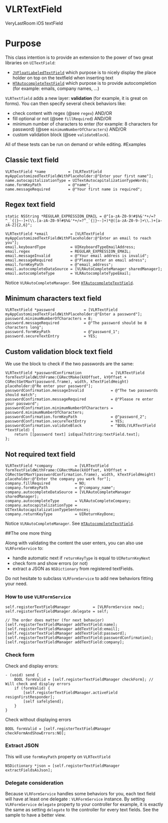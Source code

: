VLRTextField
============

VeryLastRoom iOS textField

# Purpose

This class intention is to provide an extension to the power of two great libraries on `UITextField`:

  - [`JVFloatLabeledTextField`](https://github.com/jverdi/JVFloatLabeledTextField) which purpose is to nicely display the place holder on top on the textfield when inserting text
  - [`HTAutocompleteTextField`](https://github.com/hoteltonight/HTAutocompleteTextField) which purpose is to provide autocompletion (for example: emails, company names, ...)

`VLRTextfield` adds a new layer: **validation** (for example, it is great on forms). You can then specify several check behaviors like:

  - check content with regex (@see `regex`) AND/OR
  - fill optional or not (@see `fillRequired`) AND/OR
  - minimum number of characters to enter (for example: 8 characters for password) (@see `minimumNumberOfCharacters`) AND/OR
  - custom validation block (@see `validateBlock`).

All of these tests can be run on demand or while editing.
#Examples

## Classic text field 

    VLRTextField *name          = [VLRTextField myAppCustomizedTextFieldWithPlaceholder:@"Enter your first name"];
    name.autocapitalizationType = UITextAutocapitalizationTypeWords;
    name.formKeyPath            = @"name";
    name.messageRequired        = @"Your first name is required";
    
## Regex text field

    static NSString *REGULAR_EXPRESSION_EMAIL = @"[a-zA-Z0-9!#$%&'*+/=?^_`{|}~-]+(\\.[a-zA-Z0-9!#$%&'*+/=?^_`{|}~-]+)*@([a-zA-Z0-9-]+\\.)+[a-zA-Z]{2,6}";

    VLRTextField *email          = [VLRTextField myAppCustomizedTextFieldWithPlaceholder:@"Enter an email to reach you"];
    email.keyboardType           = UIKeyboardTypeEmailAddress;
    email.regex                  = REGULAR_EXPRESSION_EMAIL;
    email.messageInvalid         = @"Your email address is invalid";
    email.messageRequired        = @"Please enter an email adress";
    email.formKeyPath            = @"email_address";
    email.autocompleteDataSource = [VLRAutoCompleteManager sharedManager];
    email.autocompleteType       = VLRAutocompleteTypeEmail;
    
Notice `VLRAutoCompleteManager`. See [`HTAutocompleteTextField`](https://github.com/hoteltonight/HTAutocompleteTextField).

## Minimum characters text field

    VLRTextField *password             = [VLRTextField myAppCustomizedTextFieldWithPlaceholder:@"Enter a password"];
    password.minimumNumberOfCharacters = 8;
    password.messageRequired           = @"The password should be 8 characters long";
    password.formKeyPath               = @"password_1";
    password.secureTextEntry           = YES;

## Custom validation block text field

We use the block to check if the two passwords are the same:

    VLRTextField *passwordConfirmation             = [VLRTextField formTextFieldWithFrame:CGRectMake(kXOffset, kYOffset + CGRectGetMaxY(password.frame), width, kTextFieldHeight) placeholder:@"Re enter your password"];
    passwordConfirmation.messageInvalid            = @"The two passwords should match";
    passwordConfirmation.messageRequired           = @"Please re enter your password";
    passwordConfirmation.minimumNumberOfCharacters = password.minimumNumberOfCharacters;
    passwordConfirmation.formKeyPath               = @"password_2";
    passwordConfirmation.secureTextEntry           = YES;
    passwordConfirmation.validateBlock             = ^BOOL(VLRTextField *textField) {
        return [[password text] isEqualToString:textField.text];
    };

## Not required text field

    VLRTextField *company          = [VLRTextField formTextFieldWithFrame:CGRectMake(kXOffset, kYOffset + CGRectGetMaxY(passwordConfirmation.frame), width, kTextFieldHeight) placeholder:@"Enter the company you work for"];
    company.fillRequired           = NO;
    company.formKeyPath            = @"company_name";
    company.autocompleteDataSource = [VLRAutoCompleteManager sharedManager];
    company.autocompleteType       = VLRAutoCompleteCompany;
    company.autocapitalizationType = UITextAutocapitalizationTypeSentences;
    company.returnKeyType          = UIReturnKeyDone;
    
Notice `VLRAutoCompleteManager`. See [`HTAutocompleteTextField`](https://github.com/hoteltonight/HTAutocompleteTextField).

##The one more thing

Along with validating the content the user enters, you can also use `VLRFormService` to:

- handle automatic next if `returnKeyType` is equal to `UIReturnKeyNext`
- check form and show errors (or not)
- extract a JSON as `NSDictionary` from registered textFields.

Do not hesitate to subclass `VLRFormService` to add new behaviors fitting your need.

### How to use `VLRFormService`

    self.registerTextFieldManager          = [VLRFormService new];
    self.registerTextFieldManager.delegate = self;
    
    // The order does matter (for next behavior)
    [self.registerTextFieldManager addTextField:name];
    [self.registerTextFieldManager addTextField:email];
    [self.registerTextFieldManager addTextField:password];
    [self.registerTextFieldManager addTextField:passwordConfirmation];
    [self.registerTextFieldManager addTextField:company];

### Check form
Check and display errors:

    - (void) send {
        BOOL formValid = [self.registerTextFieldManager checkForm]; // Will check and display errors
        if (formValid) {
            [self.registerTextFieldManager.activeField resignFirstResponder];
            [self safelySend];
        }
    }

Check without displaying errors

    BOOL formValid = [self.registerTextFieldManager checkFormAndShowErrors:NO];

### Extract JSON

This will use `formKeyPath` property on `VLRTextField`

    NSDictionary *json = [self.registerTextFieldManager extractFieldsAsJson];

### Delegate consideration

Because `VLRFormService` handles some behaviors for you, each text field will have at least one delegate : `VLRFormService` instance.
By setting `VLRFormService` `delegate` property to your controller for example, it is exactly the same as setting `delegate` to the controller for every text fields. See the sample to have a better view.